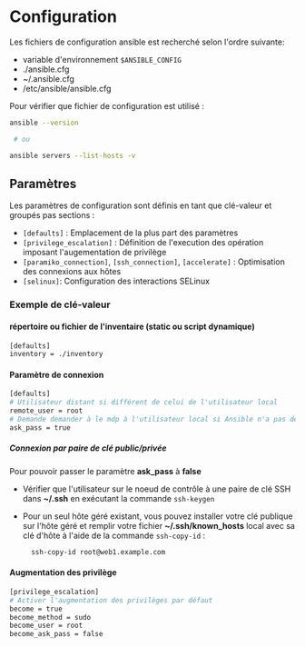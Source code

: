 # Configuration

Les fichiers de configuration ansible est recherché selon l'ordre suivante:

- variable d'environnement `$ANSIBLE_CONFIG`
- ./ansible.cfg
- ~/.ansible.cfg
- /etc/ansible/ansible.cfg

Pour vérifier que fichier de configuration est utilisé :

```sh
ansible --version

 # ou

ansible servers --list-hosts -v
```

## Paramètres

Les paramètres de configuration sont définis en tant que clé-valeur et groupés pas sections :

- `[defaults]` : Emplacement de la plus part des paramètres
- `[privilege_escalation]` : Définition de l'execution des opération imposant l'augementation de privilège
- `[paramiko_connection]`, `[ssh_connection]`, `[accelerate]` : Optimisation des connexions aux hôtes
- `[selinux]`: Configuration des interactions SELinux

### Exemple de clé-valeur

#### répertoire ou fichier de l'inventaire (static ou script dynamique)
  
  ```sh
  [defaults]
  inventory = ./inventory
  ```

#### Paramètre de connexion

  ```sh
  [defaults]
  # Utilisateur distant si différent de celui de l'utilisateur local
  remote_user = root
  # Demande demander à le mdp à l'utilisateur local si Ansible n'a pas de clé permettant de s'authentifier
  ask_pass = true
  ```

##### Connexion par paire de clé public/privée

Pour pouvoir passer le paramètre **ask_pass** à **false**

- Vérifier que l'utilisateur sur le noeud de contrôle à une paire de clé SSH dans **~/.ssh** en exécutant la commande `ssh-keygen`

- Pour un seul hôte géré existant, vous pouvez installer votre clé publique sur l'hôte géré et remplir votre fichier **~/.ssh/known_hosts** local avec sa clé d'hôte à l'aide de la commande `ssh-copy-id` :

  ```sh
    ssh-copy-id root@web1.example.com
  ```

#### Augmentation des privilège

  ```sh
  [privilege_escalation]
  # Activer l'augmentation des privilèges par défaut
  become = true
  become_method = sudo
  become_user = root
  become_ask_pass = false
  ```
